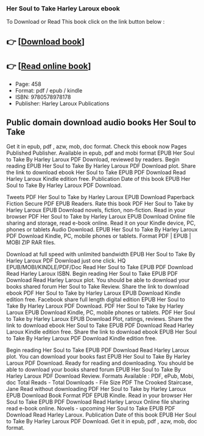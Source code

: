 ### Her Soul to Take Harley Laroux ebook

To Download or Read This book click on the link button below :

## 👉  [**[Download book](http://ebooksharez.info/download.php?group=book&from=github.com&id=611017&lnk=1063 "Download book")**]

## 👉  [**[Read online book](http://ebooksharez.info/download.php?group=book&from=github.com&id=611017&lnk=1063 "Read online book")**]


* Page: 458
* Format: pdf / epub / kindle
* ISBN: 9780578978178
* Publisher: Harley Laroux Publications



## Public domain download audio books Her Soul to Take


Get it in epub, pdf , azw, mob, doc format. Check this ebook now Pages Published Publisher. Available in epub, pdf and mobi format EPUB Her Soul to Take By Harley Laroux PDF Download, reviewed by readers. Begin reading EPUB Her Soul to Take By Harley Laroux PDF Download plot. Share the link to download ebook Her Soul to Take EPUB PDF Download Read Harley Laroux Kindle edition free. Publication Date of this book EPUB Her Soul to Take By Harley Laroux PDF Download.

Tweets PDF Her Soul to Take by Harley Laroux EPUB Download Paperback Fiction Secure PDF EPUB Readers. Rate this book PDF Her Soul to Take by Harley Laroux EPUB Download novels, fiction, non-fiction. Read in your browser PDF Her Soul to Take by Harley Laroux EPUB Download Online file sharing and storage, read e-book online. Read it on your Kindle device, PC, phones or tablets Audio Download. EPUB Her Soul to Take By Harley Laroux PDF Download Kindle, PC, mobile phones or tablets. Format PDF | EPUB | MOBI ZIP RAR files.

Download at full speed with unlimited bandwidth EPUB Her Soul to Take By Harley Laroux PDF Download just one click. HQ EPUB/MOBI/KINDLE/PDF/Doc Read Her Soul to Take EPUB PDF Download Read Harley Laroux ISBN. Begin reading Her Soul to Take EPUB PDF Download Read Harley Laroux plot. You should be able to download your books shared forum Her Soul to Take Review. Share the link to download ebook PDF Her Soul to Take by Harley Laroux EPUB Download Kindle edition free. Facebook share full length digital edition EPUB Her Soul to Take By Harley Laroux PDF Download. PDF Her Soul to Take by Harley Laroux EPUB Download Kindle, PC, mobile phones or tablets. PDF Her Soul to Take by Harley Laroux EPUB Download Plot, ratings, reviews. Share the link to download ebook Her Soul to Take EPUB PDF Download Read Harley Laroux Kindle edition free. Share the link to download ebook EPUB Her Soul to Take By Harley Laroux PDF Download Kindle edition free.

Begin reading Her Soul to Take EPUB PDF Download Read Harley Laroux plot. You can download your books fast EPUB Her Soul to Take By Harley Laroux PDF Download. Ready for reading and downloading. You should be able to download your books shared forum EPUB Her Soul to Take By Harley Laroux PDF Download Review. Formats Available : PDF, ePub, Mobi, doc Total Reads - Total Downloads - File Size PDF The Crooked Staircase, Jane Read without downloading PDF Her Soul to Take by Harley Laroux EPUB Download Book Format PDF EPUB Kindle. Read in your browser Her Soul to Take EPUB PDF Download Read Harley Laroux Online file sharing read e-book online. Novels - upcoming Her Soul to Take EPUB PDF Download Read Harley Laroux. Publication Date of this book EPUB Her Soul to Take By Harley Laroux PDF Download. Get it in epub, pdf , azw, mob, doc format.





